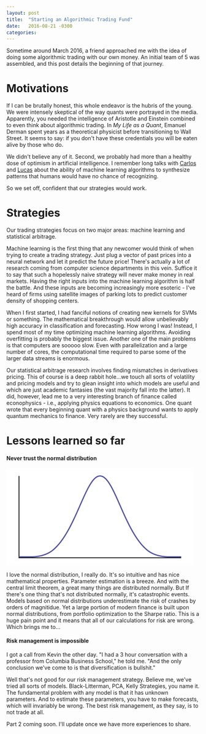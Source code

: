 ```yaml
---
layout: post
title:  "Starting an Algorithmic Trading Fund"
date:   2016-08-21 -0300
categories: 
---
```


Sometime around March 2016, a friend approached me with the idea of doing some algorithmic trading with our own money. An initial team of 5 was assembled, and this post details the beginning of that journey. 

# Motivations  
If I can be brutally honest, this whole endeavor is the hubris of the young. We were intensely skeptical of the way quants were portrayed in the media. Apparently, you needed the intelligence of Aristotle and Einstein combined to even think about algorithmic trading. In *My Life as a Quant*, Emanuel Derman spent years as a theoretical physicist before transitioning to Wall Street. It seems to say: if you don't have these credentials you will be eaten alive by those who do. 

We didn't believe any of it. Second, we probably had more than a healthy dose of optimism in artificial intelligence. I remember long talks with [Carlos](http://carlosgmartin.com) and [Lucas](http://lucasschuermann.com/) about the ability of machine learning algorithms to synthesize patterns that humans would have no chance of recognizing. 

So we set off, confident that our strategies would work. 

# Strategies
Our trading strategies focus on two major areas: machine learning and statistical arbitrage. 

Machine learning is the first thing that any newcomer would think of when trying to create a trading strategy. Just plug a vector of past prices into a neural network and let it predict the future price! There's actually a lot of research coming from computer science departments in this vein. Suffice it to say that such a hopelessly naive strategy will never make money in real markets. Having the right inputs into the machine learning algorithm is half the battle. And these inputs are becoming increasingly more esoteric - I've heard of firms using satellite images of parking lots to predict customer density of shopping centers. 

When I first started, I had fanciful notions of creating new kernels for SVMs or something. The mathematical breakthrough would allow unbelievably high accuracy in classification and forecasting. How wrong I was! Instead, I spend most of my time optimizing machine learning algorithms. Avoiding overfitting is probably the biggest issue. Another one of the main problems is that computers are sooooo slow. Even with parallelization and a large number of cores, the computational time required to parse some of the larger data streams is enormous. 

Our statistical arbitrage research involves finding mismatches in derivatives pricing. This of course is a deep rabbit hole...we touch all sorts of volatility and pricing models and try to glean insight into which models are useful and which are just academic fantasies (the vast majority fall into the latter). It did, however, lead me to a very interesting branch of finance called econophysics - i.e., applying physics equations to economics. One quant wrote that every beginning quant with a physics background wants to apply quantum mechanics to finance. Very rarely are they successful. 

# Lessons learned so far

#### Never trust the normal distribution 

![Normal distribution](/assets/normal.jpg)

I love the normal distribution, I really do. It's so intuitive and has nice mathematical properties. Parameter estimation is a breeze. And with the central limit theorem, a great many things are distributed normally. But If there's one thing that's not distributed normally, it's catastrophic events. Models based on normal distributions underestimate the risk of crashes by orders of magnitidue. Yet a large portion of modern finance is built upon normal distributions, from portfolio optimization to the Sharpe ratio. This is a huge pain point and it means that all of our calculations for risk are wrong. Which brings me to...

#### Risk management is impossible

I got a call from Kevin the other day. "I had a 3 hour conversation with a professor from Columbia Business School," he told me. "And the only conclusion we've come to is that diversification is bullshit."

Well that's not good for our risk management strategy. Believe me, we've tried all sorts of models. Black-Litterman, PCA, Kelly Strategies, you name it. The fundamental problem with any model is that it has unknown parameters. And to estimate these parameters, you have to make forecasts, which will invariably be wrong. The best risk management, as they say, is to not trade at all.
  
Part 2 coming soon. I'll update once we have more experiences to share.
